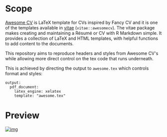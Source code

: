 # Scope

[Awesome CV](https://github.com/posquit0/Awesome-CV) is LaTeX template for CVs inspired by Fancy CV and it is one of the templates available in [vitae](https://github.com/mitchelloharawild/vitae) (`vitae::awesomecv`). The vitae package makes creating and maintaining a Résumé or CV with R Markdown simple. It provides a collection of LaTeX and HTML templates, with helpful functions to add content to the documents.

This repository aims to reproduce headers and styles from Awesome CV's while allowing more direct control on the tex code that runs underneath. 

This is achieved by directing the output to `awesome.tex` which controls format and styles:

```
output:
  pdf_document:
    latex_engine: xelatex
    template: "awesome.tex"
```

# Preview

[![img](preview.png)](https://github.com/mlombardi6/awesome-template/blob/main/awesome-template.pdf)











